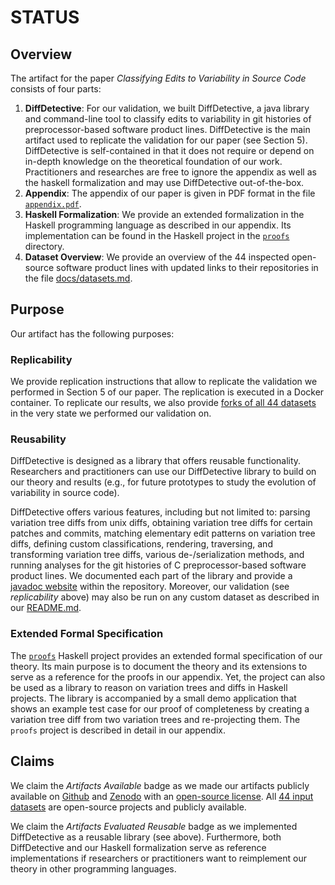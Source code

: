 # STATUS
## Overview
The artifact for the paper _Classifying Edits to Variability in Source Code_ consists of four parts:

1. **DiffDetective**: For our validation, we built DiffDetective, a java library and command-line tool to classify edits to variability in git histories of preprocessor-based software product lines. 
  DiffDetective is the main artifact used to replicate the validation for our paper (see Section 5).
  DiffDetective is self-contained in that it does not require or depend on in-depth knowledge on the theoretical foundation of our work.
  Practitioners and researches are free to ignore the appendix as well as the haskell formalization and may use DiffDetective out-of-the-box.
2. **Appendix**: The appendix of our paper is given in PDF format in the file [`appendix.pdf`][ddappendix].
3. **Haskell Formalization**: We provide an extended formalization in the Haskell programming language as described in our appendix. Its implementation can be found in the Haskell project in the [`proofs`][ddproofs] directory.
4. **Dataset Overview**: We provide an overview of the 44 inspected open-source software product lines with updated links to their repositories in the file [docs/datasets.md][dddatasets].

## Purpose
Our artifact has the following purposes:

### **Replicability**
We provide replication instructions that allow to replicate the validation we performed in Section 5 of our paper.
The replication is executed in a Docker container. To replicate our results, we also provide [forks of all 44 datasets][ddforks] in the very state we performed our validation on.

### **Reusability**
DiffDetective is designed as a library that offers reusable functionality.
Researchers and practitioners can use our DiffDetective library to build on our theory and results (e.g., for future prototypes to study the evolution of variability in source code).

DiffDetective offers various features, including but not limited to:
parsing variation tree diffs from unix diffs, obtaining variation tree diffs for certain patches and commits, matching elementary edit patterns on variation tree diffs, defining custom classifications, rendering, traversing, and transforming variation tree diffs, various de-/serialization methods, and running analyses for the git histories of C preprocessor-based software product lines. We documented each part of the library and provide a [javadoc website][dddocumentation] within the repository.
Moreover, our validation (see _replicability_ above) may also be run on any custom dataset as described in our [README.md][ddreadme].

### **Extended Formal Specification**
The [`proofs`][ddproofs] Haskell project provides an extended formal specification of our theory.
Its main purpose is to document the theory and its extensions to serve as a reference for the proofs in our appendix.
Yet, the project can also be used as a library to reason on variation trees and diffs in Haskell projects.
The library is accompanied by a small demo application that shows an example test case for our proof of completeness by creating a variation tree diff from two variation trees and re-projecting them.
The `proofs` project is described in detail in our appendix.

## Claims
We claim the _Artifacts Available_ badge as we made our artifacts publicly available on [Github][ddgithub] and [Zenodo][ddzenodo] with an [open-source license][ddlicense]. All [44 input datasets][ddforks] are open-source projects and publicly available.

We claim the _Artifacts Evaluated Reusable_ badge as we implemented DiffDetective as a reusable library (see above).
Furthermore, both DiffDetective and our Haskell formalization serve as reference implementations if researchers or practitioners want to reimplement our theory in other programming languages.

[ddgithub]: https://github.com/VariantSync/DiffDetective/tree/esecfse22
[ddzenodo]: https://doi.org/10.5281/zenodo.6818140
[ddreadme]: https://github.com/VariantSync/DiffDetective/tree/esecfse22/README.md
[ddappendix]: https://github.com/VariantSync/DiffDetective/raw/esecfse22/appendix.pdf
[ddproofs]: https://github.com/VariantSync/DiffDetective/tree/esecfse22/proofs
[ddlicense]: https://github.com/VariantSync/DiffDetective/blob/main/LICENSE.LGPL3
[dddatasets]: docs/datasets.md
[ddforks]: docs/replication/datasets.md
[dddocumentation]: https://variantsync.github.io/DiffDetective/docs/javadoc/
